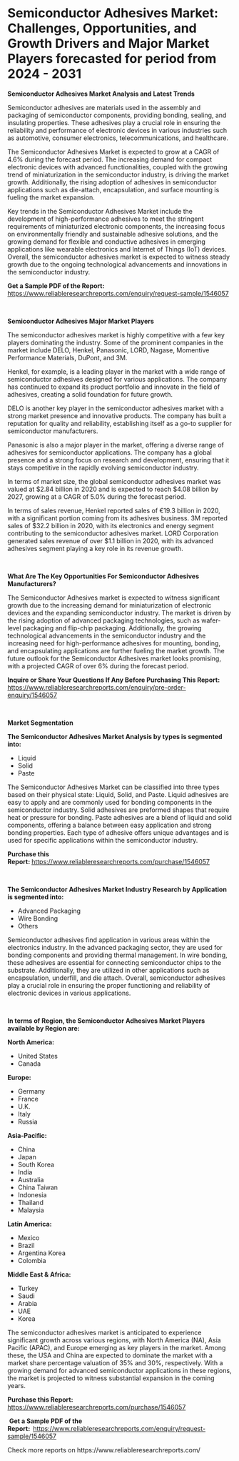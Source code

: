 <p><h1>Semiconductor Adhesives Market: Challenges, Opportunities, and Growth Drivers and Major Market Players forecasted for period from 2024 - 2031</h1></p><p><strong>Semiconductor Adhesives Market Analysis and Latest Trends</strong></p>
<p><p>Semiconductor adhesives are materials used in the assembly and packaging of semiconductor components, providing bonding, sealing, and insulating properties. These adhesives play a crucial role in ensuring the reliability and performance of electronic devices in various industries such as automotive, consumer electronics, telecommunications, and healthcare.</p><p>The Semiconductor Adhesives Market is expected to grow at a CAGR of 4.6% during the forecast period. The increasing demand for compact electronic devices with advanced functionalities, coupled with the growing trend of miniaturization in the semiconductor industry, is driving the market growth. Additionally, the rising adoption of adhesives in semiconductor applications such as die-attach, encapsulation, and surface mounting is fueling the market expansion.</p><p>Key trends in the Semiconductor Adhesives Market include the development of high-performance adhesives to meet the stringent requirements of miniaturized electronic components, the increasing focus on environmentally friendly and sustainable adhesive solutions, and the growing demand for flexible and conductive adhesives in emerging applications like wearable electronics and Internet of Things (IoT) devices. Overall, the semiconductor adhesives market is expected to witness steady growth due to the ongoing technological advancements and innovations in the semiconductor industry.</p></p>
<p><strong>Get a Sample PDF of the Report:&nbsp;</strong> <a href="https://www.reliableresearchreports.com/enquiry/request-sample/1546057">https://www.reliableresearchreports.com/enquiry/request-sample/1546057</a></p>
<p>&nbsp;</p>
<p><strong>Semiconductor Adhesives Major Market Players</strong></p>
<p><p>The semiconductor adhesives market is highly competitive with a few key players dominating the industry. Some of the prominent companies in the market include DELO, Henkel, Panasonic, LORD, Nagase, Momentive Performance Materials, DuPont, and 3M.</p><p>Henkel, for example, is a leading player in the market with a wide range of semiconductor adhesives designed for various applications. The company has continued to expand its product portfolio and innovate in the field of adhesives, creating a solid foundation for future growth.</p><p>DELO is another key player in the semiconductor adhesives market with a strong market presence and innovative products. The company has built a reputation for quality and reliability, establishing itself as a go-to supplier for semiconductor manufacturers.</p><p>Panasonic is also a major player in the market, offering a diverse range of adhesives for semiconductor applications. The company has a global presence and a strong focus on research and development, ensuring that it stays competitive in the rapidly evolving semiconductor industry.</p><p>In terms of market size, the global semiconductor adhesives market was valued at $2.84 billion in 2020 and is expected to reach $4.08 billion by 2027, growing at a CAGR of 5.0% during the forecast period. </p><p>In terms of sales revenue, Henkel reported sales of €19.3 billion in 2020, with a significant portion coming from its adhesives business. 3M reported sales of $32.2 billion in 2020, with its electronics and energy segment contributing to the semiconductor adhesives market. LORD Corporation generated sales revenue of over $1.1 billion in 2020, with its advanced adhesives segment playing a key role in its revenue growth.</p></p>
<p>&nbsp;</p>
<p><strong>What Are The Key Opportunities For Semiconductor Adhesives Manufacturers?</strong></p>
<p><p>The Semiconductor Adhesives market is expected to witness significant growth due to the increasing demand for miniaturization of electronic devices and the expanding semiconductor industry. The market is driven by the rising adoption of advanced packaging technologies, such as wafer-level packaging and flip-chip packaging. Additionally, the growing technological advancements in the semiconductor industry and the increasing need for high-performance adhesives for mounting, bonding, and encapsulating applications are further fueling the market growth. The future outlook for the Semiconductor Adhesives market looks promising, with a projected CAGR of over 6% during the forecast period.</p></p>
<p><strong>Inquire or Share Your Questions If Any Before Purchasing This Report:</strong> <a href="https://www.reliableresearchreports.com/enquiry/pre-order-enquiry/1546057">https://www.reliableresearchreports.com/enquiry/pre-order-enquiry/1546057</a></p>
<p>&nbsp;</p>
<p><strong>Market Segmentation</strong></p>
<p><strong>The Semiconductor Adhesives Market Analysis by types is segmented into:</strong></p>
<p><ul><li>Liquid</li><li>Solid</li><li>Paste</li></ul></p>
<p><p>The Semiconductor Adhesives Market can be classified into three types based on their physical state: Liquid, Solid, and Paste. Liquid adhesives are easy to apply and are commonly used for bonding components in the semiconductor industry. Solid adhesives are preformed shapes that require heat or pressure for bonding. Paste adhesives are a blend of liquid and solid components, offering a balance between easy application and strong bonding properties. Each type of adhesive offers unique advantages and is used for specific applications within the semiconductor industry.</p></p>
<p><strong>Purchase this Report:&nbsp;</strong><a href="https://www.reliableresearchreports.com/purchase/1546057">https://www.reliableresearchreports.com/purchase/1546057</a></p>
<p>&nbsp;</p>
<p><strong>The Semiconductor Adhesives Market Industry Research by Application is segmented into:</strong></p>
<p><ul><li>Advanced Packaging</li><li>Wire Bonding</li><li>Others</li></ul></p>
<p><p>Semiconductor adhesives find application in various areas within the electronics industry. In the advanced packaging sector, they are used for bonding components and providing thermal management. In wire bonding, these adhesives are essential for connecting semiconductor chips to the substrate. Additionally, they are utilized in other applications such as encapsulation, underfill, and die attach. Overall, semiconductor adhesives play a crucial role in ensuring the proper functioning and reliability of electronic devices in various applications.</p></p>
<p>&nbsp;</p>
<p><strong>In terms of Region, the Semiconductor Adhesives Market Players available by Region are:</strong></p>
<p>
    <p> <strong> North America: </strong>
        <ul>
            <li>United States</li>
            <li>Canada</li>
        </ul>
        </p> 
    <p> <strong> Europe: </strong>
        <ul>
            <li>Germany</li>
            <li>France</li>
            <li>U.K.</li>
            <li>Italy</li>
            <li>Russia</li>
        </ul>
        </p> 
    <p> <strong> Asia-Pacific: </strong>
        <ul>
            <li>China</li>
            <li>Japan</li>
            <li>South Korea</li>
            <li>India</li>
            <li>Australia</li>
            <li>China Taiwan</li>
            <li>Indonesia</li>
            <li>Thailand</li>
            <li>Malaysia</li>
        </ul>
        </p> 
    <p> <strong> Latin America: </strong>
        <ul>
            <li>Mexico</li>
            <li>Brazil</li>
            <li>Argentina Korea</li>
            <li>Colombia</li>
        </ul>
        </p> 
    <p> <strong> Middle East & Africa: </strong>
        <ul>
            <li>Turkey</li>
            <li>Saudi</li>
            <li>Arabia</li>
            <li>UAE</li>
            <li>Korea</li>
        </ul>
    </p>
    </p>
<p><p>The semiconductor adhesives market is anticipated to experience significant growth across various regions, with North America (NA), Asia Pacific (APAC), and Europe emerging as key players in the market. Among these, the USA and China are expected to dominate the market with a market share percentage valuation of 35% and 30%, respectively. With a growing demand for advanced semiconductor applications in these regions, the market is projected to witness substantial expansion in the coming years.</p></p>
<p><strong>Purchase this Report: </strong><a href="https://www.reliableresearchreports.com/purchase/1546057">https://www.reliableresearchreports.com/purchase/1546057</a></p>
<p>&nbsp;<strong>Get a Sample PDF of the Report:&nbsp;&nbsp;</strong><a href="https://www.reliableresearchreports.com/enquiry/request-sample/1546057">https://www.reliableresearchreports.com/enquiry/request-sample/1546057</a></p>
<p><strong></strong></p>
<p>Check more reports on https://www.reliableresearchreports.com/</p>